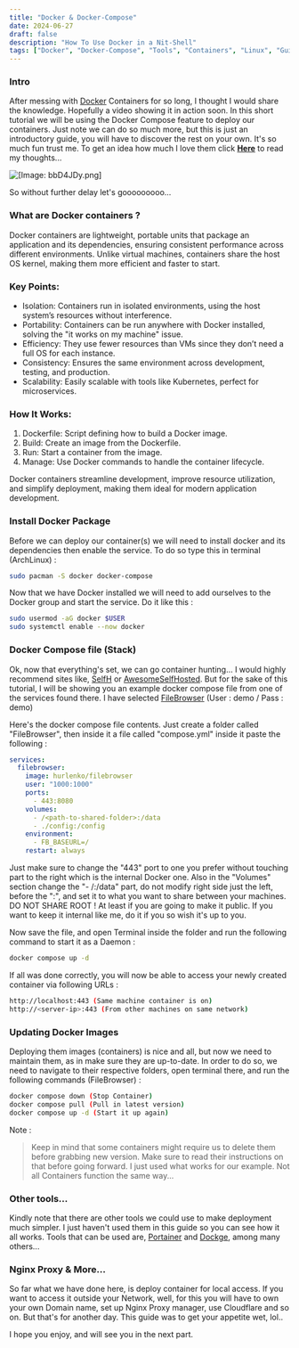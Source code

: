 ```yaml
---
title: "Docker & Docker-Compose"
date: 2024-06-27
draft: false
description: "How To Use Docker in a Nit-Shell"
tags: ["Docker", "Docker-Compose", "Tools", "Containers", "Linux", "Guide"]
---
```

### Intro

After messing with [Docker](https://www.docker.com) Containers for so long, I thought I would share the knowledge. Hopefully a video showing it in action soon. In this short tutorial we will be using the Docker Compose feature to deploy our containers. Just note we can do so much more, but this is just an introductory guide, you will have to discover the rest on your own. It's so much fun trust me. To get an idea how much I love them click [**Here**](https://blog.xerolinux.xyz/2024/06/docker-containers-a-love-story/) to read my thoughts...

![[Image: bbD4JDy.png]](https://i.imgur.com/bbD4JDy.png)

So without further delay let's gooooooooo...

### What are Docker containers ?

Docker containers are lightweight, portable units that package an application and its dependencies, ensuring consistent performance across different environments. Unlike virtual machines, containers share the host OS kernel, making them more efficient and faster to start.

### Key Points:

* Isolation: Containers run in isolated environments, using the host system’s resources without interference.
* Portability: Containers can be run anywhere with Docker installed, solving the "it works on my machine" issue.
* Efficiency: They use fewer resources than VMs since they don’t need a full OS for each instance.
* Consistency: Ensures the same environment across development, testing, and production.
* Scalability: Easily scalable with tools like Kubernetes, perfect for microservices.

### How It Works:

1. Dockerfile: Script defining how to build a Docker image.
2. Build: Create an image from the Dockerfile.
3. Run: Start a container from the image.
4. Manage: Use Docker commands to handle the container lifecycle.

Docker containers streamline development, improve resource utilization, and simplify deployment, making them ideal for modern application development.

### Install Docker Package

Before we can deploy our container(s) we will need to install docker and its dependencies then enable the service. To do so type this in terminal (ArchLinux) :

```Bash
sudo pacman -S docker docker-compose
```

Now that we have Docker installed we will need to add ourselves to the Docker group and start the service. Do it like this :

```Bash
sudo usermod -aG docker $USER
sudo systemctl enable --now docker
```

### Docker Compose file (Stack)

Ok, now that everything's set, we can go container hunting... I would highly recommend sites like, [SelfH](https://selfh.st/apps/) or [AwesomeSelfHosted](https://awesome-selfhosted.net). But for the sake of this tutorial, I will be showing you an example docker compose file from one of the services found there. I have selected [FileBrowser](https://demo.filebrowser.org/) (User : demo / Pass : demo)

Here's the docker compose file contents. Just create a folder called "FileBrowser", then inside it a file called "compose.yml" inside it paste the following :

```Yaml
services:
  filebrowser:
    image: hurlenko/filebrowser
    user: "1000:1000"
    ports:
      - 443:8080
    volumes:
      - /<path-to-shared-folder>:/data
      - ./config:/config
    environment:
      - FB_BASEURL=/
    restart: always
```

Just make sure to change the "443" port to one you prefer without touching part to the right which is the internal Docker one. Also in the "Volumes" section change the "- /<path-to-shared-folder>:/data" part, do not modify right side just the left, before the ":", and set it to what you want to share between your machines. DO NOT SHARE ROOT ! At least if you are going to make it public. If you want to keep it internal like me, do it if you so wish it's up to you.

Now save the file, and open Terminal inside the folder and run the following command to start it as a Daemon :

```Bash
docker compose up -d
```

If all was done correctly, you will now be able to access your newly created container via following URLs :

```Bash
http://localhost:443 (Same machine container is on)
http://<server-ip>:443 (From other machines on same network)
```

### Updating Docker Images

Deploying them images (containers) is nice and all, but now we need to maintain them, as in make sure they are up-to-date. In order to do so, we need to navigate to their respective folders, open terminal there, and run the following commands (FileBrowser) :

```Bash
docker compose down (Stop Container)
docker compose pull (Pull in latest version)
docker compose up -d (Start it up again)
```

Note :

>Keep in mind that some containers might require us to delete them before grabbing new version. Make sure to read their instructions on that before going forward. I just used what works for our example. Not all Containers function the same way...

### Other tools...

Kindly note that there are other tools we could use to make deployment much simpler. I just haven't used them in this guide so you can see how it all works. Tools that can be used are, [Portainer](https://www.portainer.io) and [Dockge](https://dockge.kuma.pet), among many others...

### Nginx Proxy & More...

So far what we have done here, is deploy container for local access. If you want to access it outside your Network, well, for this you will have to own your own Domain name, set up Nginx Proxy manager, use Cloudflare and so on. But that's for another day. This guide was to get your appetite wet, lol..

I hope you enjoy, and will see you in the next part.

